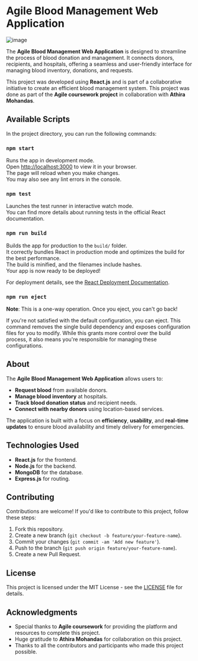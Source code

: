 

# Agile Blood Management Web Application

![image](path_to_resized_image.jpg)


The **Agile Blood Management Web Application** is designed to streamline the process of blood donation and management. It connects donors, recipients, and hospitals, offering a seamless and user-friendly interface for managing blood inventory, donations, and requests.

This project was developed using **React.js** and is part of a collaborative initiative to create an efficient blood management system. This project was done as part of the **Agile coursework project** in collaboration with **Athira Mohandas**.



## Available Scripts

In the project directory, you can run the following commands:

### `npm start`
Runs the app in development mode.  
Open [http://localhost:3000](http://localhost:3000) to view it in your browser.  
The page will reload when you make changes.  
You may also see any lint errors in the console.

### `npm test`
Launches the test runner in interactive watch mode.  
You can find more details about running tests in the official React documentation.

### `npm run build`
Builds the app for production to the `build/` folder.  
It correctly bundles React in production mode and optimizes the build for the best performance.  
The build is minified, and the filenames include hashes.  
Your app is now ready to be deployed!

For deployment details, see the [React Deployment Documentation](https://facebook.github.io/create-react-app/docs/deployment).

### `npm run eject`
**Note**: This is a one-way operation. Once you eject, you can't go back!

If you're not satisfied with the default configuration, you can eject. This command removes the single build dependency and exposes configuration files for you to modify. While this grants more control over the build process, it also means you're responsible for managing these configurations.


## About

The **Agile Blood Management Web Application** allows users to:
- **Request blood** from available donors.
- **Manage blood inventory** at hospitals.
- **Track blood donation status** and recipient needs.
- **Connect with nearby donors** using location-based services.

The application is built with a focus on **efficiency**, **usability**, and **real-time updates** to ensure blood availability and timely delivery for emergencies.



## Technologies Used
- **React.js** for the frontend.
- **Node.js** for the backend.
- **MongoDB** for the database.
- **Express.js** for routing.


## Contributing

Contributions are welcome! If you'd like to contribute to this project, follow these steps:

1. Fork this repository.
2. Create a new branch (`git checkout -b feature/your-feature-name`).
3. Commit your changes (`git commit -am 'Add new feature'`).
4. Push to the branch (`git push origin feature/your-feature-name`).
5. Create a new Pull Request.



## License

This project is licensed under the MIT License - see the [LICENSE](LICENSE) file for details.



## Acknowledgments

- Special thanks to **Agile coursework** for providing the platform and resources to complete this project.
- Huge gratitude to **Athira Mohandas** for collaboration on this project.
- Thanks to all the contributors and participants who made this project possible.
